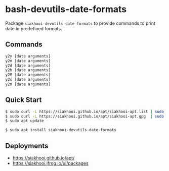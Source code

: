 # bash-devutils-date-formats

Package `siakhooi-devutils-date-formats` to provide commands to print date in predefined formats.

## Commands

```bash
y2y [date arguments]  
y2m [date arguments]  
y2d [date arguments]  
y2h [date arguments]  
y2M [date arguments]  
y2s [date arguments]
y2n [date arguments]
```

## Quick Start

```bash
$ sudo curl -L https://siakhooi.github.io/apt/siakhooi-apt.list | sudo tee /etc/apt/sources.list.d/siakhooi-apt.list > /dev/null
$ sudo curl -L https://siakhooi.github.io/apt/siakhooi-apt.gpg  | sudo tee /usr/share/keyrings/siakhooi-apt.gpg > /dev/null
$ sudo apt update

$ sudo apt install siakhooi-devutils-date-formats
```

## Deployments

- <https://siakhooi.github.io/apt/>
- <https://siakhooi.jfrog.io/ui/packages>
